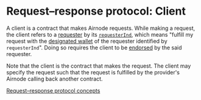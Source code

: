 # Request–response protocol: Client

A client is a contract that makes Airnode requests.
While making a request, the client refers to a [requester](/request-response-protocol/3-5-requester.md) by its [`requesterInd`](/request-response-protocol/3-5-requester.md#requesterInd), which means "fulfill my request with the [designated wallet](/request-response-protocol/3-7-designated-wallet.md) of the requester identified by `requesterInd`".
Doing so requires the client to be [endorsed](/request-response-protocol/3-8-endorsement.md) by the said requester.

Note that the client is the contract that makes the request.
The client may specify the request such that the request is fulfilled by the provider's Airnode calling back another contract.

[Request–response protocol concepts](/request-response-protocol/3-1-general-structure.md#concepts)

